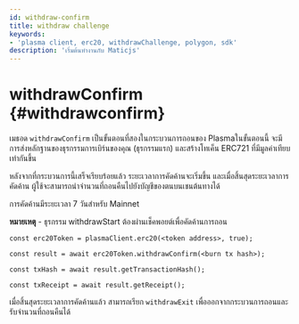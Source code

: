 ```yaml
---
id: withdraw-confirm
title: withdraw challenge
keywords:
- 'plasma client, erc20, withdrawChallenge, polygon, sdk'
description: 'เริ่มต้นทำงานกับ Maticjs'
---
```


# withdrawConfirm {#withdrawconfirm}

เมธอด `withdrawConfirm` เป็นขั้นตอนที่สองในกระบวนการถอนของ Plasmaในขั้นตอนนี้ จะมีการส่งหลักฐานของธุรกรรมการเบิร์นของคุณ (ธุรกรรมแรก) และสร้างโทเค็น ERC721 ที่มีมูลค่าเทียบเท่ากันขึ้น

หลังจากที่กระบวนการนี้เสร็จเรียบร้อยแล้ว ระยะเวลาการคัดค้านจะเริ่มขึ้น และเมื่อสิ้นสุดระยะเวลาการคัดค้าน ผู้ใช้จะสามารถนำจำนวนที่ถอนคืนไปยังบัญชีของตนบนเชนต้นทางได้

การคัดค้านมีระยะเวลา 7 วันสำหรับ Mainnet

**หมายเหตุ** - ธุรกรรม withdrawStart ต้องผ่านเช็คพอยต์เพื่อคัดค้านการถอน

```
const erc20Token = plasmaClient.erc20(<token address>, true);

const result = await erc20Token.withdrawConfirm(<burn tx hash>);

const txHash = await result.getTransactionHash();

const txReceipt = await result.getReceipt();

```

เมื่อสิ้นสุดระยะเวลาการคัดค้านแล้ว สามารถเรียก `withdrawExit` เพื่อออกจากกระบวนการถอนและรับจำนวนที่ถอนคืนได้
